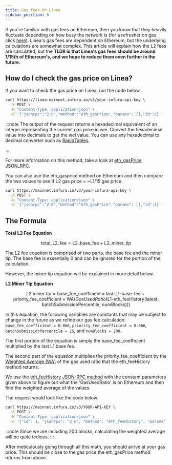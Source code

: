 ```yaml
---
title: Gas fees on Linea
sidebar_position: 6
---
```


 If you're familiar with gas fees on Ethereum, then you know that they heavily fluctuate depending on how busy the network is (for a refresher on gas click [here](https://support.metamask.io/hc/en-us/articles/4404600179227-User-Guide-Gas#:~:text=A%20normal%20transaction%20sending%20ETH,transactions%20also%20cost%2021%2C000%20gas.)). Linea's gas fees are dependent on Ethereum, but the underlying calculations are somewhat complex. This article will explain how the L2 fees are calculated, but the **TLDR is that Linea's gas fees should be around 1/15th of Ethereum's, and we hope to reduce them even further in the future.**

## How do I check the gas price on Linea?

 If you want to check the gas price on Linea, run the code below.

``` bash
curl https://linea-mainnet.infura.io/v3/your-infura-api-key \
  -X POST \
  -H "Content-Type: application/json" \
  -d '{"jsonrpc":"2.0","method":"eth_gasPrice","params": [],"id":1}'
```
:::note
The output of the request returns a hexadecimal equivalent of an integer representing the current gas price in wei. Convert the hexadecimal value into decimals to get the wei value. You can use any hexadecimal to decimal converter such as [RapidTables](https://www.rapidtables.com/convert/number/hex-to-decimal.html).

:::

For more information on this method, take a look at [eth_gasPrice JSON_RPC](https://docs.infura.io/networks/ethereum/json-rpc-methods/eth_gasprice).

You can also use the eth_gasprice method on Ethereum and then compare the two values to see if L2 gas price = ~L1/15 gas price.

``` bash
curl https://mainnet.infura.io/v3/your-infura-api-key \
  -X POST \
  -H "Content-Type: application/json" \
  -d '{"jsonrpc":"2.0","method":"eth_gasPrice","params": [],"id":1}'
```

## The Formula

**Total L2 Fee Equation**

$$
\text{total\_L2\_fee} = \text{L2\_base\_fee} + \text{L2\_miner\_tip}
$$

The L2 fee equation is comprised of two parts, the base fee and the miner tip. The base fee is essentially 0 and can be ignored for the portion of the calculation. 

However, the miner tip equation will be explained in more detail below.


**L2 Miner Tip Equation**

$$
L2 \text{ miner tip} = \text{base\_fee\_coefficient} \times \text{last-L1-base-fee} + \text{priority\_fee\_coefficient} \times \text{WA}(GasUsedRatio \text{(L1-eth\_feeHistory(latest, batchSubmissionPercentile, numBlocks))})
$$

In this equation, the following variables are constants that may be subject to change in the future as we refine our gas fee calculation: ```base_fee_coefficient = 0.066```, ```priority_fee_coefficient = 0.066```, ```batchSubmissionPercentile = 15```, and ```numBlocks = 200```.

The first portion of the equation is simply the base_fee_coefficient multiplied by the last L1 base fee.

The second part of the equation multiplies the priority_fee_coefficient by the [Weighted Average (WA)](https://learn.robinhood.com/articles/N7yD1p14AbaYIdlXmnSlf/what-is-the-weighted-average/) of the gas used ratio that the eth_feeHistory method returns.


We use the [eth_feeHistory JSON-RPC method](https://docs.infura.io/networks/ethereum/json-rpc-methods/eth_feehistory) with the constant parameters given above to figure out what the 'GasUsedRatio' is on Ethereum and then find the weighted average of the values.

The request would look like the code below.

```bash 
curl https://mainnet.infura.io/v3/YOUR-API-KEY \
  -X POST \
  -H "Content-Type: application/json" \
  -d '{"id": 1, "jsonrpc": "2.0", "method": "eth_feeHistory", "params": ["200", "latest", [15]] }'

```
:::note
Since we are including 200 blocks, calculating the weighted average will be quite tedious.
:::

After meticulously going through all this math, you should arrive at your gas price. This should be close to the gas price the eth_gasPrice method returns from above. 